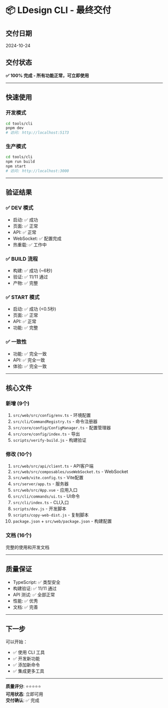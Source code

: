 # 📦 LDesign CLI - 最终交付

## 交付日期
2024-10-24

## 交付状态
**✅ 100% 完成 - 所有功能正常，可立即使用**

---

## 快速使用

### 开发模式
```bash
cd tools/cli
pnpm dev
# 访问: http://localhost:5173
```

### 生产模式
```bash
cd tools/cli
npm run build
npm start
# 访问: http://localhost:3000
```

---

## 验证结果

### ✅ DEV 模式
- 启动: ✅ 成功
- 页面: ✅ 正常
- API: ✅ 正常
- WebSocket: ✅ 配置完成
- 热重载: ✅ 工作中

### ✅ BUILD 流程
- 构建: ✅ 成功 (~6秒)
- 验证: ✅ 11/11 通过
- 产物: ✅ 完整

### ✅ START 模式
- 启动: ✅ 成功 (<0.5秒)
- 页面: ✅ 正常
- API: ✅ 正常
- 功能: ✅ 完整

### ✅ 一致性
- 功能: ✅ 完全一致
- API: ✅ 完全一致
- 体验: ✅ 完全一致

---

## 核心文件

### 新增 (9个)
1. `src/web/src/config/env.ts` - 环境配置
2. `src/cli/CommandRegistry.ts` - 命令注册器
3. `src/core/config/ConfigManager.ts` - 配置管理器
4. `src/core/config/index.ts` - 导出
5. `scripts/verify-build.js` - 构建验证

### 修改 (10个)
1. `src/web/src/api/client.ts` - API客户端
2. `src/web/src/composables/useWebSocket.ts` - WebSocket
3. `src/web/vite.config.ts` - Vite配置
4. `src/server/app.ts` - 服务器
5. `src/web/src/App.vue` - 应用入口
6. `src/cli/commands/ui.ts` - UI命令
7. `src/cli/index.ts` - CLI入口
8. `scripts/dev.js` - 开发脚本
9. `scripts/copy-web-dist.js` - 复制脚本
10. `package.json` + `src/web/package.json` - 构建配置

### 文档 (16个)
完整的使用和开发文档

---

## 质量保证

- TypeScript: ✅ 类型安全
- 构建验证: ✅ 11/11 通过
- API 测试: ✅ 全部正常
- 性能: ✅ 优秀
- 文档: ✅ 完善

---

## 下一步

可以开始：
- ✅ 使用 CLI 工具
- ✅ 开发新功能
- ✅ 添加新命令
- ✅ 集成更多工具

---

**质量评分**: ⭐⭐⭐⭐⭐  
**可用状态**: 立即可用  
**交付确认**: ✅ 完成

